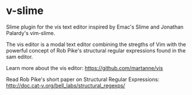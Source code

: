 # v-slime

Slime plugin for the vis text editor inspired by Emac's Slime and Jonathan Palardy's vim-slime.
  
The vis editor is a modal text editor combining the stregths of Vim with the powerful concept of Rob Pike's structural regular expressions found in the sam editor.
  
Learn more about the vis editor: https://github.com/martanne/vis

Read Rob Pike's short paper on Structural Regular Expressions: http://doc.cat-v.org/bell_labs/structural_regexps/
